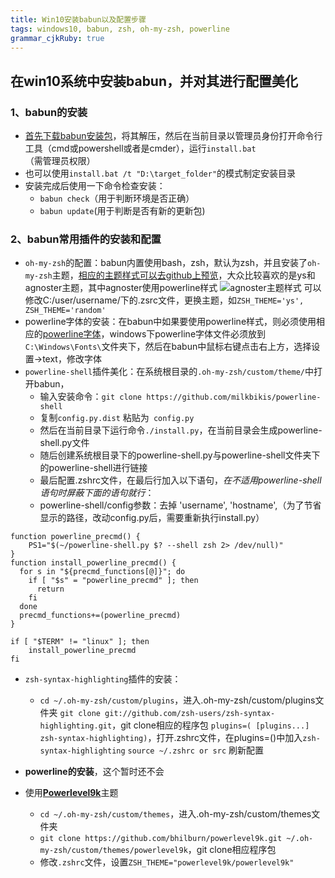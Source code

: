 ```yaml
---
title: Win10安装babun以及配置步骤
tags: windows10, babun, zsh, oh-my-zsh, powerline
grammar_cjkRuby: true
---
```



## 在win10系统中安装babun，并对其进行配置美化
### 1、babun的安装
* [首先下载babun安装包][1]，将其解压，然后在当前目录以管理员身份打开命令行工具（cmd或powershell或者是cmder），运行```install.bat```（需管理员权限）
* 也可以使用```install.bat /t "D:\target_folder"```的模式制定安装目录
* 安装完成后使用一下命令检查安装：
  * ```babun check```（用于判断环境是否正确）
  * ```babun update```(用于判断是否有新的更新包)
### 2、babun常用插件的安装和配置
* ```oh-my-zsh```的配置：babun内置使用bash，zsh，默认为zsh，并且安装了```oh-my-zsh```主题，[相应的主题样式可以去github上预览][2]，大众比较喜欢的是ys和agnoster主题，其中agnoster使用powerline样式
![agnoster主题样式][3]
可以修改C:/user/username/下的.zsrc文件，更换主题，如```ZSH_THEME='ys',
ZSH_THEME='random'```
* powerline字体的安装：在babun中如果要使用powerline样式，则必须使用相应的[powerline字体][4]，windows下powerline字体文件必须放到```C:\Windows\Fonts\```文件夹下，然后在babun中鼠标右键点击右上方，选择设置->text，修改字体
* ```powerline-shell```插件美化：在系统根目录的```.oh-my-zsh/custom/theme/```中打开babun，
	* 输入安装命令：```git clone https://github.com/milkbikis/powerline-shell```
	* 复制```config.py.dist``` 粘贴为``` config.py```
	* 然后在当前目录下运行命令```./install.py```，在当前目录会生成powerline-shell.py文件
	* 随后创建系统根目录下的powerline-shell.py与powerline-shell文件夹下的powerline-shell进行链接
	* 最后配置.zshrc文件，在最后行加入以下语句，_在不适用powerline-shell语句时屏蔽下面的语句就行_：
	* powerline-shell/config参数：去掉 'username', 'hostname',（为了节省显示的路径，改动config.py后，需要重新执行install.py）
```bash?linenums
function powerline_precmd() {
    PS1="$(~/powerline-shell.py $? --shell zsh 2> /dev/null)"
}
function install_powerline_precmd() {
  for s in "${precmd_functions[@]}"; do
    if [ "$s" = "powerline_precmd" ]; then
      return
    fi
  done
  precmd_functions+=(powerline_precmd)
}

if [ "$TERM" != "linux" ]; then
    install_powerline_precmd
fi
```
* ```zsh-syntax-highlighting```插件的安装：
	* ```cd ~/.oh-my-zsh/custom/plugins```，进入.oh-my-zsh/custom/plugins文件夹
	```git clone git://github.com/zsh-users/zsh-syntax-highlighting.git```，git clone相应的程序包
```plugins=( [plugins...] zsh-syntax-highlighting)```，打开.zshrc文件，在plugins=()中加入```zsh-syntax-highlighting```
```source ~/.zshrc or src``` 刷新配置
* **powerline的安装**，这个暂时还不会
* 使用[**Powerlevel9k**][5]主题
	* ```cd ~/.oh-my-zsh/custom/themes```，进入.oh-my-zsh/custom/themes文件夹
	* ```git clone https://github.com/bhilburn/powerlevel9k.git ~/.oh-my-zsh/custom/themes/powerlevel9k```，git clone相应程序包
	* 修改```.zshrc```文件，设置```ZSH_THEME="powerlevel9k/powerlevel9k"```


  [1]: http://babun.github.io/
  [2]: https://github.com/robbyrussell/oh-my-zsh
  [3]: ./images/1494909340817.jpg
  [4]: https://github.com/powerline/fonts
  [5]: https://github.com/bhilburn/powerlevel9k